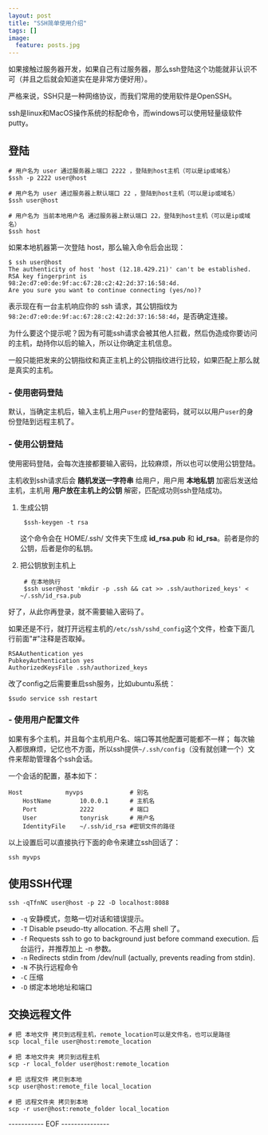 ```yaml
---
layout: post
title: "SSH简单使用介绍"
tags: []
image:
  feature: posts.jpg
---
```


如果接触过服务器开发，如果自己有过服务器，那么ssh登陆这个功能就非认识不可（并且之后就会知道实在是非常方便好用）。

严格来说，SSH只是一种网络协议，而我们常用的使用软件是OpenSSH。

ssh是linux和MacOS操作系统的标配命令，而windows可以使用轻量级软件putty。

## 登陆

    # 用户名为 user 通过服务器上端口 2222 ，登陆到host主机（可以是ip或域名）
    $ssh -p 2222 user@host
    
    # 用户名为 user 通过服务器上默认端口 22 ，登陆到host主机（可以是ip或域名）
    $ssh user@host
    
    # 用户名为 当前本地用户名 通过服务器上默认端口 22，登陆到host主机（可以是ip或域名）
    $ssh host
    
<!--break-->

如果本地机器第一次登陆 host，那么输入命令后会出现：

    $ ssh user@host
    The authenticity of host 'host (12.18.429.21)' can't be established.
    RSA key fingerprint is 98:2e:d7:e0:de:9f:ac:67:28:c2:42:2d:37:16:58:4d.
    Are you sure you want to continue connecting (yes/no)?

表示现在有一台主机响应你的 ssh 请求，其公钥指纹为`98:2e:d7:e0:de:9f:ac:67:28:c2:42:2d:37:16:58:4d`，是否确定连接。

为什么要这个提示呢？因为有可能ssh请求会被其他人拦截，然后伪造成你要访问的主机，劫持你以后的输入，所以让你确定主机信息。

一般只能把发来的公钥指纹和真正主机上的公钥指纹进行比较，如果匹配上那么就是真实的主机。

### - 使用密码登陆

默认，当确定主机后，输入主机上用户`user`的登陆密码，就可以以用户`user`的身份登陆到远程主机了。

### - 使用公钥登陆

使用密码登陆，会每次连接都要输入密码，比较麻烦，所以也可以使用公钥登陆。

主机收到ssh请求后会 **随机发送一字符串** 给用户，用户用 **本地私钥** 加密后发送给主机，主机用 **用户放在主机上的公钥** 解密，匹配成功则ssh登陆成功。

1. 生成公钥

        $ssh-keygen -t rsa

    这个命令会在 HOME/.ssh/ 文件夹下生成 **id_rsa.pub** 和 **id_rsa**。前者是你的公钥，后者是你的私钥。

2. 把公钥放到主机上

        # 在本地执行
        $ssh user@host 'mkdir -p .ssh && cat >> .ssh/authorized_keys' < ~/.ssh/id_rsa.pub

好了，从此你再登录，就不需要输入密码了。

如果还是不行，就打开远程主机的`/etc/ssh/sshd_config`这个文件，检查下面几行前面"#"注释是否取掉。

    RSAAuthentication yes
    PubkeyAuthentication yes
    AuthorizedKeysFile .ssh/authorized_keys
    
改了config之后需要重启ssh服务，比如ubuntu系统：

    $sudo service ssh restart

### - 使用用户配置文件
如果有多个主机，并且每个主机用户名、端口等其他配置可能都不一样；
每次输入都很麻烦，记忆也不方面，所以ssh提供`~/.ssh/config`（没有就创建一个）文件来帮助管理各个ssh会话。

一个会话的配置，基本如下：

    Host            myvps             # 别名
        HostName        10.0.0.1      # 主机名
        Port            2222          # 端口
        User            tonyrisk      # 用户名
        IdentityFile    ~/.ssh/id_rsa #密钥文件的路径

以上设置后可以直接执行下面的命令来建立ssh回话了：

    ssh myvps

## 使用SSH代理

    ssh -qTfnNC user@host -p 22 -D localhost:8088

- `-q` 安静模式，忽略一切对话和错误提示。
- `-T` Disable pseudo-tty allocation. 不占用 shell 了。
- `-f` Requests ssh to go to background just before command execution. 后台运行，并推荐加上 -n 参数。
- `-n` Redirects stdin from /dev/null (actually, prevents reading from stdin).
- `-N` 不执行远程命令
- `-C` 压缩
- `-D` 绑定本地地址和端口

## 交换远程文件

    # 把 本地文件 拷贝到远程主机，remote_location可以是文件名，也可以是路径
    scp local_file user@host:remote_location

    # 把 本地文件夹 拷贝到远程主机
    scp -r local_folder user@host:remote_location

    # 把 远程文件 拷贝到本地
    scp user@host:remote_file local_location

    # 把 远程文件夹 拷贝到本地
    scp -r user@host:remote_folder local_location

----------- EOF ---------------
